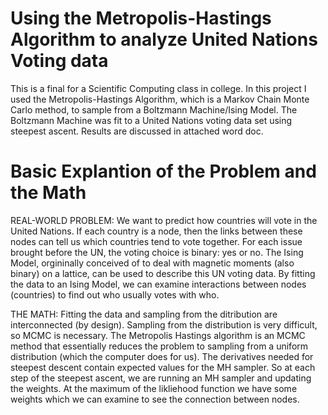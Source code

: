 # Using the Metropolis-Hastings Algorithm to analyze United Nations Voting data
This is a final for a Scientific Computing class in college. In this project I used the Metropolis-Hastings Algorithm, 
which is a Markov Chain Monte Carlo method, to sample from a Boltzmann Machine/Ising Model. The Boltzmann Machine was
fit to a United Nations voting data set using steepest ascent. Results are discussed in attached word doc.
# Basic Explantion of the Problem and the Math
REAL-WORLD PROBLEM: We want to predict how countries will vote in the United Nations. If each country is a node, then the
links between these nodes can tell us which countries tend to vote together. For each issue brought before the UN, the voting
choice is binary: yes or no. The Ising Model, orgininally conceived of to deal with magnetic moments (also binary) on a lattice, 
can be used to describe this UN voting data. By fitting the data to an Ising Model, we can examine interactions between nodes (countries) 
to find out who usually votes with who.

THE MATH: Fitting the data and sampling from the ditribution are interconnected (by design). Sampling from the distribution is 
very difficult, so MCMC is necessary. The Metropolis Hastings algorithm is an MCMC method that essentially reduces the problem to sampling from a uniform distribution (which the computer does for us). The derivatives needed for steepest descent contain expected values for the MH sampler. So at each step of the steepest ascent, we are running an MH sampler and updating the weights. At the maximum of the likliehood
function we have some weights which we can examine to see the connection between nodes.
